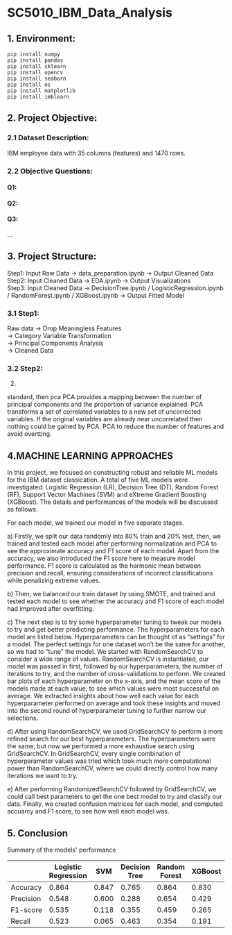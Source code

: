 # SC5010_IBM_Data_Analysis

## 1. Environment:
```
pip install numpy  
pip install pandas  
pip install sklearn  
pip install opencv  
pip install seaborn  
pip install os  
pip install matplotlib
pip install imblearn
```  

## 2. Project Objective:
### 2.1 Dataset Description:
IBM employee data with 35 columns (features) and 1470 rows.
### 2.2 Objective Questions:
#### Q1:
#### Q2:
#### Q3:
...
## 3. Project Structure:
Step1: Input Raw Data -> data_preparation.ipynb -> Output Cleaned Data  
Step2: Input Cleaned Data -> EDA.ipynb -> Output Visualizations  
Step3: Input Cleaned Data -> DecisionTree.ipynb / LogisticRegression.ipynb / RandomForest.ipynb / XGBoost.ipynb -> Output Fitted Model  

### 3.1 Step1:
Raw data -> Drop Meaningless Features  
         -> Category Variable Transformation  
         -> Principal Components Analysis  
         -> Cleaned Data
### 3.2 Step2:


2.
standard, then pca
PCA provides a mapping between the number of principal components and the proportion of variance explained. PCA transforms a set of correlated variables to a new set of uncorrected variables. If the original variables are already near uncorrelated then nothing could be gained by PCA. PCA to reduce the number of features and avoid overtting.


## 4.MACHINE LEARNING APPROACHES

In this project, we focused on constructing robust and reliable ML models for the IBM dataset classication. A total of five ML models were investigated: Logistic Regression (LR), Decision Tree (DT), Random Forest (RF), Support Vector Machines (SVM) and eXtreme Gradient Boosting (XGBoost). The details and performances of the models will be discussed as follows.

For each model, we trained our model in five separate stages. 

a) Firstly, we split our data randomly into 80% train and 20% test, then, we trained and tested each model after performing normalization and PCA to see the approximate accuracy and F1 score of each model. Apart from the accuracy, we also introduced the F1 score here to measure model performance. F1 score is calculated as the harmonic mean between precision and recall, ensuring considerations of incorrect classifications while penalizing extreme values. 

b) Then, we balanced our train dataset by using SMOTE, and trained and tested each model to see whether the accuracy and F1 score of each model had improved after overfitting. 

c) The next step is to try some hyperparameter tuning to tweak our models to try and get better predicting performance. The hyperparameters for each model are listed below. Hyperparameters can be thought of as “settings” for a model. The perfect settings for one dataset won’t be the same for another, so we had to “tune” the model. We started with RandomSearchCV to consider a wide range of values. RandomSearchCV is instantiated, our model was passed in first, followed by our hyperparameters, the number of iterations to try, and the number of cross-validations to perform. We created bar plots of each hyperparameter on the x-axis, and the mean score of the models made at each value, to see which values were most successful on average. We extracted insights about how well each value for each hyperparameter performed on average and took these insights and moved into the second round of hyperparameter tuning to further narrow our selections. 

d) After using RandomSearchCV, we used GridSearchCV to perform a more refined search for our best hyperparameters. The hyperparameters were the same, but now we performed a more exhaustive search using GridSearchCV. In GridSearchCV, every single combination of hyperparameter values was tried which took much more computational power than RandomSearchCV, where we could directly control how many iterations we want to try. 

e) After performing RandomizedSearchCV followed by GridSearchCV, we could call best parameters to get the one best model to try and classify our data. Finally, we created confusion matrices for each model, and computed accuarcy and F1 score, to see how well each model was.


## 5. Conclusion
Summary of the models' performance

|           | Logistic<br>Regression | SVM   | Decision<br>Tree | Random<br>Forest | XGBoost |
| --------- | ---------------------- | ----- | ---------------- | ---------------- | ------- |
| Accuracy  | 0.864                  | 0.847 | 0.765            | 0.864            | 0.830   |
| Precision | 0.548                  | 0.600 | 0.288            | 0.654            | 0.429   |
| F1-score  | 0.535                  | 0.118 | 0.355            | 0.459            | 0.265   |
| Recall    | 0.523                  | 0.065 | 0.463            | 0.354            | 0.191   |
